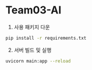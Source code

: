 # Team03-AI

1. 사용 패키지 다운
```bash
pip install -r requirements.txt
```
2. 서버 빌드 및 실행
```bash
uvicorn main:app --reload
```
